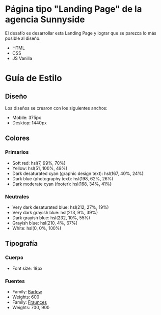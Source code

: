 # Página tipo "Landing Page" de la agencia Sunnyside

El desafío es desarrollar esta Landing Page y lograr que se parezca lo más posible al diseño.

- HTML
- CSS
- JS Vanilla

# Guía de Estilo

## Diseño

Los diseños se crearon con los siguientes anchos:

- Mobile: 375px
- Desktop: 1440px

## Colores
### Primarios

- Soft red: hsl(7, 99%, 70%)
- Yellow: hsl(51, 100%, 49%)
- Dark desaturated cyan (graphic design text): hsl(167, 40%, 24%)
- Dark blue (photography text): hsl(198, 62%, 26%)
- Dark moderate cyan (footer): hsl(168, 34%, 41%)

### Neutrales

- Very dark desaturated blue: hsl(212, 27%, 19%)
- Very dark grayish blue: hsl(213, 9%, 39%)
- Dark grayish blue: hsl(232, 10%, 55%)
- Grayish blue: hsl(210, 4%, 67%)
- White: hsl(0, 0%, 100%)

## Tipografía

### Cuerpo

- Font size: 18px

### Fuentes

- Family: [Barlow](https://fonts.google.com/specimen/Barlow)
- Weights: 600
- Family: [Fraunces](https://fonts.google.com/specimen/Fraunces)
- Weights: 700, 900

